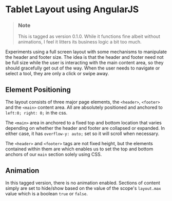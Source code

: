 # Tablet Layout using AngularJS

> ### Note
> This is tagged as version 0.1.0. While it functions fine albeit without animations, I
    feel it litters its business logic a bit too much.

Experiments using a full screen layout with some mechanisms to manipulate the
header and footer size. The idea is that the header and footer need not be full size
while the user is interacting with the main content area, so they should gracefully
get out of the way. When the user needs to navigate or select a tool, they are only a
click or swipe away.

## Element Positioning

The layout consists of three major page elements, the `<header>`, `<footer>` and the
`<main>` content area. All are absolutely positioned and anchored to `left:0; right: 0;`
in the css.

The `<main>` area in anchored to a fixed top and bottom location that varies depending on
whether the header and footer are collapsed or expanded. In either case, it has
`overflow-y: auto;` set so it will scroll when necessary.

The `<header>` and `<footer>` tags are not fixed height, but the elements contained
within them are which enables us to set the top and bottom anchors of our `main` section
solely using CSS.

## Animation

In this tagged version, there is no animation enabled. Sections of content simply are set
to hide/show based on the value of the scope's `layout.max` value which is a boolean
`true` or `false`.



